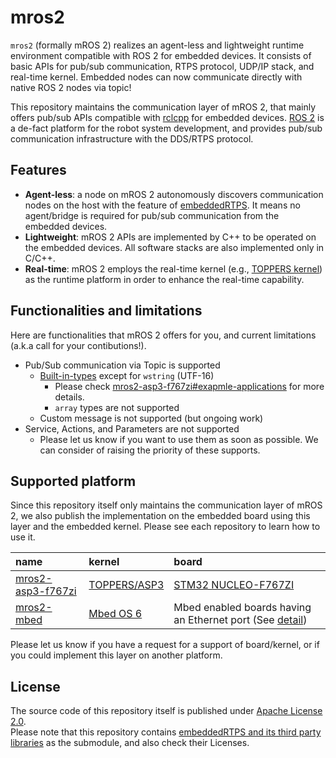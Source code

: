 # mros2

`mros2` (formally mROS 2) realizes an agent-less and lightweight runtime environment compatible with ROS 2 for embedded devices.
It consists of basic APIs for pub/sub communication, RTPS protocol, UDP/IP stack, and real-time kernel.
Embedded nodes can now communicate directly with native ROS 2 nodes via topic!

This repository maintains the communication layer of mROS 2, that mainly offers pub/sub APIs compatible with [rclcpp](https://docs.ros2.org/dashing/api/rclcpp/index.html) for embedded devices. 
[ROS 2](https://docs.ros.org/en/dashing/) is a de-fact platform for the robot system development, and provides pub/sub communication infrastructure with the DDS/RTPS protocol.

## Features

- **Agent-less**: a node on mROS 2 autonomously discovers communication nodes on the host with the feature of [embeddedRTPS](https://github.com/mROS-base/embeddedRTPS). It means no agent/bridge is required for pub/sub communication from the embedded devices.
- **Lightweight**: mROS 2 APIs are implemented by C++ to be operated on the embedded devices. All software stacks are also implemented only in C/C++.
- **Real-time**: mROS 2 employs the real-time kernel (e.g., [TOPPERS kernel](https://www.toppers.jp/en/project.html)) as the runtime platform in order to enhance the real-time capability.

## Functionalities and limitations

Here are functionalities that mROS 2 offers for you, and current limitations (a.k.a call for your contibutions!).

- Pub/Sub communication via Topic is supported
  - [Built-in-types](https://docs.ros.org/en/foxy/Concepts/About-ROS-Interfaces.html#field-types) except for `wstring` (UTF-16)
    - Please check [mros2-asp3-f767zi#exapmle-applications](https://github.com/mROS-base/mros2-asp3-f767zi#example-applications) for more details.
    - `array` types are not supported
  - Custom message is not supported (but ongoing work)
- Service, Actions, and Parameters are not supported
  - Please let us know if you want to use them as soon as possible. We can consider of raising the priority of these supports.

## Supported platform

Since this repository itself only maintains the communication layer of mROS 2, we also publish the implementation on the embedded board using this layer and the embedded kernel.
Please see each repository to learn how to use it.


| name | kernel | board |
|:---|:---|:---|
| [mros2-asp3-f767zi](https://github.com/mROS-base/mros2-asp3-f767zi) | [TOPPERS/ASP3](https://www.toppers.jp/en/project.html) | [STM32 NUCLEO-F767ZI](https://www.st.com/en/evaluation-tools/nucleo-f767zi.html) |
| [mros2-mbed](https://github.com/mROS-base/mros2-mbed) | [Mbed OS 6](https://github.com/ARMmbed/mbed-os) | Mbed enabled boards having an Ethernet port (See [detail](https://github.com/mROS-base/mros2-mbed#supported-environment)) |

Please let us know if you have a request for a support of board/kernel, or if you could implement this layer on another platform.

## License

The source code of this repository itself is published under [Apache License 2.0](https://github.com/mROS-base/mros2/blob/main/LICENSE).  
Please note that this repository contains [embeddedRTPS and its third party libraries](https://github.com/mROS-base/embeddedRTPS#third-party-libraries) as the submodule, and also check their Licenses.